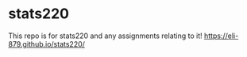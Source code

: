 # stats220
This repo is for stats220 and any assignments relating to it!
https://eli-879.github.io/stats220/

